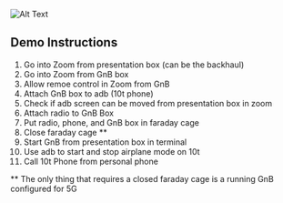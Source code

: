 ![Alt Text](https://i.imgur.com/Hx2wFR2.png)
## Demo Instructions

1. Go into Zoom from presentation box (can be the backhaul)
2. Go into Zoom from GnB box
5. Allow remoe control in Zoom from GnB
6. Attach GnB box to adb (10t phone)
7. Check if adb screen can be moved from presentation box in zoom
8. Attach radio to GnB Box
9. Put radio, phone, and GnB  box in faraday cage
10. Close faraday cage **
11. Start GnB from presentation box in terminal
12. Use adb to start and stop airplane mode on 10t
13. Call 10t Phone from personal phone

** The only thing that requires a closed faraday cage is a running GnB configured for 5G
